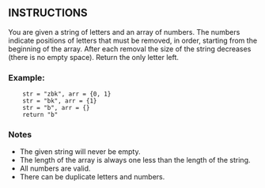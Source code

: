 ## INSTRUCTIONS

You are given a string of letters and an array of numbers.
The numbers indicate positions of letters that must be removed, in order, starting from the beginning of the array.
After each removal the size of the string decreases (there is no empty space).
Return the only letter left.

### Example:
```
    str = "zbk", arr = {0, 1}
    str = "bk", arr = {1}
    str = "b", arr = {}
    return "b"
```
### Notes
- The given string will never be empty.
- The length of the array is always one less than the length of the string.
- All numbers are valid.
- There can be duplicate letters and numbers.